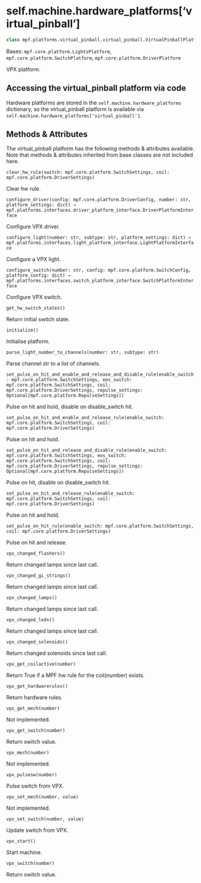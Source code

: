 
# self.machine.hardware_platforms[‘virtual_pinball’]

``` python
class mpf.platforms.virtual_pinball.virtual_pinball.VirtualPinballPlatform(machine)
```

Bases: `mpf.core.platform.LightsPlatform`, `mpf.core.platform.SwitchPlatform`, `mpf.core.platform.DriverPlatform`

VPX platform.

## Accessing the virtual_pinball platform via code

Hardware platforms are stored in the `self.machine.hardware_platforms` dictionary, so the virtual_pinball platform is available via `self.machine.hardware_platforms['virtual_pinball']`.

## Methods & Attributes

The virtual_pinball platform has the following methods & attributes available. Note that methods & attributes inherited from base classes are not included here.

`clear_hw_rule(switch: mpf.core.platform.SwitchSettings, coil: mpf.core.platform.DriverSettings)`

Clear hw rule.

`configure_driver(config: mpf.core.platform.DriverConfig, number: str, platform_settings: dict) → mpf.platforms.interfaces.driver_platform_interface.DriverPlatformInterface`

Configure VPX driver.

`configure_light(number: str, subtype: str, platform_settings: dict) → mpf.platforms.interfaces.light_platform_interface.LightPlatformInterface`

Configure a VPX light.

`configure_switch(number: str, config: mpf.core.platform.SwitchConfig, platform_config: dict) → mpf.platforms.interfaces.switch_platform_interface.SwitchPlatformInterface`

Configure VPX switch.

`get_hw_switch_states()`

Return initial switch state.

`initialize()`

Initialise platform.

`parse_light_number_to_channels(number: str, subtype: str)`

Parse channel str to a list of channels.

`set_pulse_on_hit_and_enable_and_release_and_disable_rule(enable_switch: mpf.core.platform.SwitchSettings, eos_switch: mpf.core.platform.SwitchSettings, coil: mpf.core.platform.DriverSettings, repulse_settings: Optional[mpf.core.platform.RepulseSettings])`

Pulse on hit and hold, disable on disable_switch hit.

`set_pulse_on_hit_and_enable_and_release_rule(enable_switch: mpf.core.platform.SwitchSettings, coil: mpf.core.platform.DriverSettings)`

Pulse on hit and hold.

`set_pulse_on_hit_and_release_and_disable_rule(enable_switch: mpf.core.platform.SwitchSettings, eos_switch: mpf.core.platform.SwitchSettings, coil: mpf.core.platform.DriverSettings, repulse_settings: Optional[mpf.core.platform.RepulseSettings])`

Pulse on hit, disable on disable_switch hit.

`set_pulse_on_hit_and_release_rule(enable_switch: mpf.core.platform.SwitchSettings, coil: mpf.core.platform.DriverSettings)`

Pulse on hit and hold.

`set_pulse_on_hit_rule(enable_switch: mpf.core.platform.SwitchSettings, coil: mpf.core.platform.DriverSettings)`

Pulse on hit and release.

`vpx_changed_flashers()`

Return changed lamps since last call.

`vpx_changed_gi_strings()`

Return changed lamps since last call.

`vpx_changed_lamps()`

Return changed lamps since last call.

`vpx_changed_leds()`

Return changed lamps since last call.

`vpx_changed_solenoids()`

Return changed solenoids since last call.

`vpx_get_coilactive(number)`

Return True if a MPF hw rule for the coil(number) exists.

`vpx_get_hardwarerules()`

Return hardware rules.

`vpx_get_mech(number)`

Not implemented.

`vpx_get_switch(number)`

Return switch value.

`vpx_mech(number)`

Not implemented.

`vpx_pulsesw(number)`

Pulse switch from VPX.

`vpx_set_mech(number, value)`

Not implemented.

`vpx_set_switch(number, value)`

Update switch from VPX.

`vpx_start()`

Start machine.

`vpx_switch(number)`

Return switch value.
